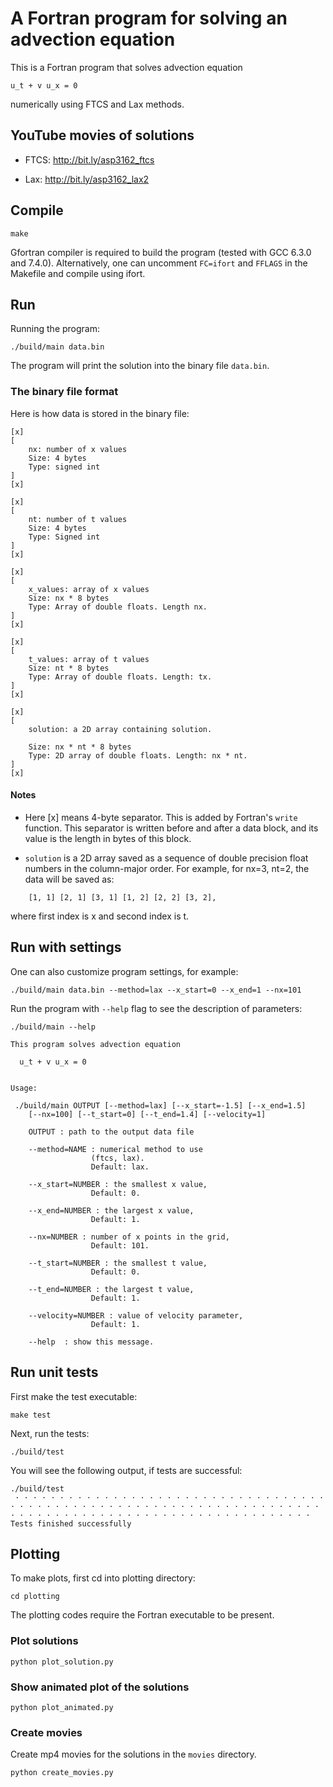 # A Fortran program for solving an advection equation

This is a Fortran program that solves advection equation

```
u_t + v u_x = 0
```

numerically using FTCS and Lax methods.


## YouTube movies of solutions

  * FTCS: http://bit.ly/asp3162_ftcs

  * Lax: http://bit.ly/asp3162_lax2


## Compile

```
make
```

Gfortran compiler is required to build the program (tested with GCC 6.3.0 and 7.4.0). Alternatively, one can uncomment `FC=ifort` and `FFLAGS` in the Makefile and compile using ifort.


## Run

Running the program:

```
./build/main data.bin
```

The program will print the solution into the binary file `data.bin`.


### The binary file format

Here is how data is stored in the binary file:

```
[x]
[
    nx: number of x values
    Size: 4 bytes
    Type: signed int
]
[x]

[x]
[
    nt: number of t values
    Size: 4 bytes
    Type: Signed int
]
[x]

[x]
[
    x_values: array of x values
    Size: nx * 8 bytes
    Type: Array of double floats. Length nx.
]
[x]

[x]
[
    t_values: array of t values
    Size: nt * 8 bytes
    Type: Array of double floats. Length: tx.
]
[x]

[x]
[
    solution: a 2D array containing solution.

    Size: nx * nt * 8 bytes
    Type: 2D array of double floats. Length: nx * nt.
]
[x]
```


#### Notes

* Here [x] means 4-byte separator. This is added by Fortran's `write`
function. This separator is written before and after a data block,
and its value is the length in bytes of this block.

* `solution` is a 2D array saved as a sequence of double precision
float numbers in the column-major order. For example, for nx=3, nt=2,
the data will be saved as:

```
    [1, 1] [2, 1] [3, 1] [1, 2] [2, 2] [3, 2],
```

where first index is x and second index is t.



## Run with settings

One can also customize program settings, for example:

```
./build/main data.bin --method=lax --x_start=0 --x_end=1 --nx=101

```

Run the program with `--help` flag to see the description of parameters:

```
./build/main --help

This program solves advection equation

  u_t + v u_x = 0


Usage:

 ./build/main OUTPUT [--method=lax] [--x_start=-1.5] [--x_end=1.5]
    [--nx=100] [--t_start=0] [--t_end=1.4] [--velocity=1]

    OUTPUT : path to the output data file

    --method=NAME : numerical method to use
                  (ftcs, lax). 
                  Default: lax.

    --x_start=NUMBER : the smallest x value,
                  Default: 0.

    --x_end=NUMBER : the largest x value,
                  Default: 1.

    --nx=NUMBER : number of x points in the grid,
                  Default: 101.

    --t_start=NUMBER : the smallest t value,
                  Default: 0.

    --t_end=NUMBER : the largest t value,
                  Default: 1.

    --velocity=NUMBER : value of velocity parameter,
                  Default: 1.

    --help  : show this message.
```


## Run unit tests

First make the test executable:

```
make test
```

Next, run the tests:

```
./build/test
```

You will see the following output, if tests are successful:

```
./build/test
 · · · · · · · · · · · · · · · · · · · · · · · · · · · · · · · · · · · · · · · · · · · · · · · · · · · · · · · · · · · · · · · · · · · · · · · · · · · · · · · · · · · · · · · · · · · · · · · · · · · · · · · · 
Tests finished successfully
```


## Plotting

To make plots, first cd into plotting directory:

```
cd plotting
```

The plotting codes require the Fortran executable to be present.


### Plot solutions

```
python plot_solution.py
```


### Show animated plot of the solutions

```
python plot_animated.py
```


### Create movies

Create mp4 movies for the solutions in the `movies` directory.

```
python create_movies.py
```